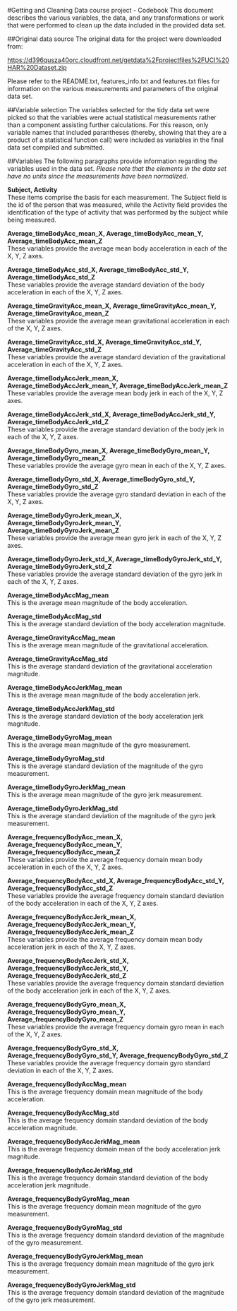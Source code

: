 #Getting and Cleaning Data course project - Codebook
This document describes the various variables, the data, and any transformations or work that were performed to clean up the data included in the provided data set.

##Original data source
The original data for the project were downloaded from:

https://d396qusza40orc.cloudfront.net/getdata%2Fprojectfiles%2FUCI%20HAR%20Dataset.zip  

Please refer to the README.txt, features_info.txt and features.txt files for information on the various measurements and parameters of the original data set.

##Variable selection
The variables selected for the tidy data set were picked so that the variables were actual statistical measurements rather than a component assisting further calculations. For this reason, only variable names that included parantheses (thereby, showing that they are a product of a statistical function call) were included as variables in the final data set compiled and submitted.

##Variables
The following paragraphs provide information regarding the variables used in the data set. *Please note that the elements in the data set have no units since the measurements have been normalized*.  

**Subject, Activity**  
These items comprise the basis for each measurement. The Subject field is the id of the person that was measured, while the Activity field provides the identification of the type of activity that was performed by the subject while being measured.

**Average_timeBodyAcc_mean_X, Average_timeBodyAcc_mean_Y, Average_timeBodyAcc_mean_Z**  
These variables provide the average mean body acceleration in each of the X, Y, Z axes.  


**Average_timeBodyAcc_std_X, Average_timeBodyAcc_std_Y, Average_timeBodyAcc_std_Z**  
These variables provide the average standard deviation of the body acceleration in each of the X, Y, Z axes.  


**Average_timeGravityAcc_mean_X, Average_timeGravityAcc_mean_Y, Average_timeGravityAcc_mean_Z**  
These variables provide the average mean gravitational acceleration in each of the X, Y, Z axes.  


**Average_timeGravityAcc_std_X, Average_timeGravityAcc_std_Y, Average_timeGravityAcc_std_Z**  
These variables provide the average standard deviation of the gravitational acceleration in each of the X, Y, Z axes.  


**Average_timeBodyAccJerk_mean_X, Average_timeBodyAccJerk_mean_Y, Average_timeBodyAccJerk_mean_Z**  
These variables provide the average mean body jerk in each of the X, Y, Z axes.  


**Average_timeBodyAccJerk_std_X, Average_timeBodyAccJerk_std_Y, Average_timeBodyAccJerk_std_Z**  
These variables provide the average standard deviation of the body jerk in each of the X, Y, Z axes.  


**Average_timeBodyGyro_mean_X, Average_timeBodyGyro_mean_Y, Average_timeBodyGyro_mean_Z**  
These variables provide the average gyro mean in each of the X, Y, Z axes.  


**Average_timeBodyGyro_std_X, Average_timeBodyGyro_std_Y, Average_timeBodyGyro_std_Z**  
These variables provide the average gyro standard deviation in each of the X, Y, Z axes.  


**Average_timeBodyGyroJerk_mean_X, Average_timeBodyGyroJerk_mean_Y, Average_timeBodyGyroJerk_mean_Z**  
These variables provide the average mean gyro jerk in each of the X, Y, Z axes.  


**Average_timeBodyGyroJerk_std_X, Average_timeBodyGyroJerk_std_Y, Average_timeBodyGyroJerk_std_Z**  
These variables provide the average standard deviation of the gyro jerk in each of the X, Y, Z axes.  


**Average_timeBodyAccMag_mean**  
This is the average mean magnitude of the body acceleration.


**Average_timeBodyAccMag_std**  
This is the average standard deviation of the body acceleration magnitude.


**Average_timeGravityAccMag_mean**  
This is the average mean magnitude of the gravitational acceleration.


**Average_timeGravityAccMag_std**  
This is the average standard deviation of the gravitational acceleration magnitude.


**Average_timeBodyAccJerkMag_mean**  
This is the average mean magnitude of the body acceleration jerk.


**Average_timeBodyAccJerkMag_std**  
This is the average standard deviation of the body acceleration jerk magnitude.


**Average_timeBodyGyroMag_mean**  
This is the average mean magnitude of the gyro measurement.


**Average_timeBodyGyroMag_std**  
This is the average standard deviation of the magnitude of the gyro measurement.


**Average_timeBodyGyroJerkMag_mean**  
This is the average mean magnitude of the gyro jerk measurement.


**Average_timeBodyGyroJerkMag_std**  
This is the average standard deviation of the magnitude of the gyro jerk measurement.


**Average_frequencyBodyAcc_mean_X, Average_frequencyBodyAcc_mean_Y, Average_frequencyBodyAcc_mean_Z**  
These variables provide the average frequency domain mean body acceleration in each of the X, Y, Z axes.  


**Average_frequencyBodyAcc_std_X, Average_frequencyBodyAcc_std_Y, Average_frequencyBodyAcc_std_Z**  
These variables provide the average frequency domain standard deviation of the body acceleration in each of the X, Y, Z axes.  


**Average_frequencyBodyAccJerk_mean_X, Average_frequencyBodyAccJerk_mean_Y, Average_frequencyBodyAccJerk_mean_Z**  
These variables provide the average frequency domain mean body acceleration jerk in each of the X, Y, Z axes.  


**Average_frequencyBodyAccJerk_std_X, Average_frequencyBodyAccJerk_std_Y, Average_frequencyBodyAccJerk_std_Z**  
These variables provide the average frequency domain standard deviation of the body acceleration jerk in each of the X, Y, Z axes.  


**Average_frequencyBodyGyro_mean_X, Average_frequencyBodyGyro_mean_Y, Average_frequencyBodyGyro_mean_Z**  
These variables provide the average frequency domain gyro mean in each of the X, Y, Z axes.  


**Average_frequencyBodyGyro_std_X, Average_frequencyBodyGyro_std_Y, Average_frequencyBodyGyro_std_Z**  
These variables provide the average frequency domain gyro standard deviation in each of the X, Y, Z axes.  


**Average_frequencyBodyAccMag_mean**  
This is the average frequency domain mean magnitude of the body acceleration.


**Average_frequencyBodyAccMag_std**  
This is the average frequency domain standard deviation of the body acceleration magnitude.


**Average_frequencyBodyAccJerkMag_mean**  
This is the average frequency domain mean of the body acceleration jerk magnitude.


**Average_frequencyBodyAccJerkMag_std**  
This is the average frequency domain standard deviation of the body acceleration jerk magnitude.


**Average_frequencyBodyGyroMag_mean**  
This is the average frequency domain mean magnitude of the gyro measurement.


**Average_frequencyBodyGyroMag_std**  
This is the average frequency domain standard deviation of the magnitude of the gyro measurement.


**Average_frequencyBodyGyroJerkMag_mean**  
This is the average frequency domain mean magnitude of the gyro jerk measurement.


**Average_frequencyBodyGyroJerkMag_std**  
This is the average frequency domain standard deviation of the magnitude of the gyro jerk measurement.


